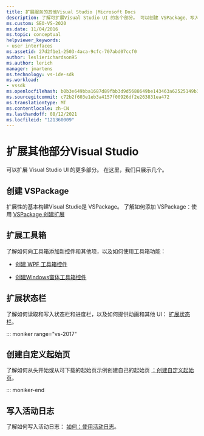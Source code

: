 ```yaml
---
title: 扩展服务的其他Visual Studio |Microsoft Docs
description: 了解可扩展Visual Studio UI 的各个部分。 可以创建 VSPackage、写入活动日志并扩展工具箱和状态栏。
ms.custom: SEO-VS-2020
ms.date: 11/04/2016
ms.topic: conceptual
helpviewer_keywords:
- user interfaces
ms.assetid: 27d2f1e1-2503-4aca-9cfc-707abd07ccf0
author: leslierichardson95
ms.author: lerich
manager: jmartens
ms.technology: vs-ide-sdk
ms.workload:
- vssdk
ms.openlocfilehash: b0b3e649bba1687d89fbb3d9d5688649be143463a62525149b3148724331942b
ms.sourcegitcommit: c72b2f603e1eb3a4157f00926df2e263831ea472
ms.translationtype: MT
ms.contentlocale: zh-CN
ms.lasthandoff: 08/12/2021
ms.locfileid: "121360009"
---
```

# <a name="extend-other-parts-of-visual-studio"></a>扩展其他部分Visual Studio

可以扩展 Visual Studio UI 的更多部分。 在这里，我们只展示几个。

## <a name="create-a-vspackage"></a>创建 VSPackage

扩展性的基本构建Visual Studio是 VSPackage。  了解如何添加 VSPackage：使用 [VSPackage 创建扩展](../extensibility/creating-an-extension-with-a-vspackage.md)

## <a name="extend-the-toolbox"></a>扩展工具箱

了解如何向工具箱添加新控件和其他项，以及如何使用工具箱功能：

- [创建 WPF 工具箱控件](../extensibility/creating-a-wpf-toolbox-control.md)

- [创建Windows窗体工具箱控件](../extensibility/creating-a-windows-forms-toolbox-control.md)

## <a name="extend-the-status-bar"></a>扩展状态栏

了解如何读取和写入状态栏和进度栏，以及如何提供动画和其他 UI： [扩展状态栏](../extensibility/extending-the-status-bar.md)。

::: moniker range="vs-2017"

## <a name="create-custom-start-pages"></a>创建自定义起始页

了解如何从头开始或从可下载的起始页示例创建自己的起始页 [：创建自定义起始页](../extensibility/creating-a-custom-start-page.md)。

::: moniker-end

## <a name="write-to-the-activity-log"></a>写入活动日志

了解如何写入活动日志： [如何：使用活动日志](../extensibility/how-to-use-the-activity-log.md)。
